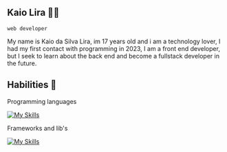 ## Kaio Lira 🧑‍💻
``web developer``

My name is Kaio da Silva Lira, im 17 years old and i am a technology lover, I had my first contact with programming in 2023, I am a front end developer, but I seek to learn about the back end and become a fullstack developer in the future.

## Habilities 💾

Programming languages

[![My Skills](https://skillicons.dev/icons?i=c,cpp,cs,js,ts&theme=dark)](https://skillicons.dev)

Frameworks and lib's

[![My Skills](https://skillicons.dev/icons?i=react,svelte,jquery,styledcomponents,nodejs&theme=dark)](https://skillicons.dev)
